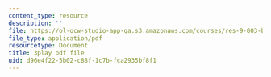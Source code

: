 ```yaml
---
content_type: resource
description: ''
file: https://ol-ocw-studio-app-qa.s3.amazonaws.com/courses/res-9-003-brains-minds-and-machines-summer-course-summer-2015/d96e4f225b02c88f1c7bfca2935bf8f1_EAWpLeor4Zk.pdf
file_type: application/pdf
resourcetype: Document
title: 3play pdf file
uid: d96e4f22-5b02-c88f-1c7b-fca2935bf8f1
---
```

